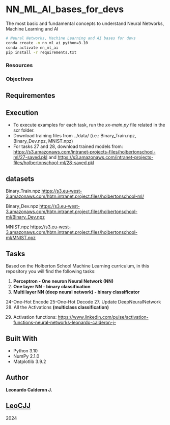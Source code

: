 # NN_ML_AI_bases_for_devs
The most basic and fundamental concepts to understand Neural Networks, Machine Learning and AI

```bash
# Neural Networks, Machine Learning and AI bases for devs
conda create -n nn_ml_ai python=3.10
conda activate nn_ml_ai
pip install -r requirements.txt

```

### Resources


### Objectives


## Requirementes


## Execution
- To execute examples for each task, run the *xx-main.py* file related in the scr folder.
- Download training files from ../data/ (i.e.: Binary_Train.npz, Binary_Dev.npz, MNIST.npz)
- For tasks 27 and 28, download trained models from:
https://s3.amazonaws.com/intranet-projects-files/holbertonschool-ml/27-saved.pkl
  and
  https://s3.amazonaws.com/intranet-projects-files/holbertonschool-ml/28-saved.pkl


## datasets

Binary_Train.npz
https://s3.eu-west-3.amazonaws.com/hbtn.intranet.project.files/holbertonschool-ml/

Binary_Dev.npz
https://s3.eu-west-3.amazonaws.com/hbtn.intranet.project.files/holbertonschool-ml/Binary_Dev.npz

MNIST.npz
https://s3.eu-west-3.amazonaws.com/hbtn.intranet.project.files/holbertonschool-ml/MNIST.npz


## Tasks

Based on the Holberton School Machine Learning curriculum, in this repository you will find the following tasks:

1. **Perceptron - One neuron Neural Network (NN)**
2. **One layer NN - binary classification**
3. **Multi layer NN (deep neural network) - binary classificator**

24-One-Hot Encode
25-One-Hot Decode
27. Update DeepNeuralNetwork
28. All the Activations **(multiclass classification)**

29. Activation functions:
https://www.linkedin.com/pulse/activation-functions-neural-networks-leonardo-calderon-j-


## Built With

* Python 3.10
* NumPy 2.1.0
* Matplotlib 3.9.2


## Author

**Leonardo Calderon J.** 

## [LeoCJJ](https://github.com/leocjj)

2024
